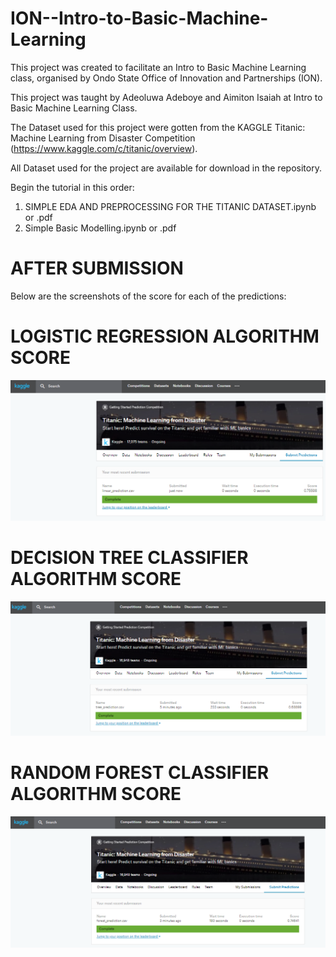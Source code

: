# ION--Intro-to-Basic-Machine-Learning
This project was created to facilitate an Intro to Basic Machine Learning class, organised by Ondo State Office of Innovation and Partnerships (ION).

This project was taught by Adeoluwa Adeboye and Aimiton Isaiah at Intro to Basic Machine Learning Class.

The Dataset used for this project were gotten from the KAGGLE Titanic: Machine Learning from Disaster Competition (https://www.kaggle.com/c/titanic/overview).

All Dataset used for the project are available for download in the repository.

Begin the tutorial in this order: 
1) SIMPLE EDA  AND PREPROCESSING FOR THE TITANIC DATASET.ipynb or .pdf
2) Simple Basic Modelling.ipynb or .pdf
# AFTER SUBMISSION
Below are the screenshots of the score for each of the predictions:

# LOGISTIC REGRESSION ALGORITHM SCORE
![Kaggle Score for logistic Regression](LINEAR_PREDICTION_SCORE.png)

# DECISION TREE CLASSIFIER ALGORITHM SCORE
![Kaggle Score for DecisionTreeClassifer](TREE_PREDICTION_SCORE.png)

# RANDOM FOREST CLASSIFIER ALGORITHM SCORE
![Kaggle Score for Random Forest Classifier](FOREST_PREDICTION_SCORE.png)
